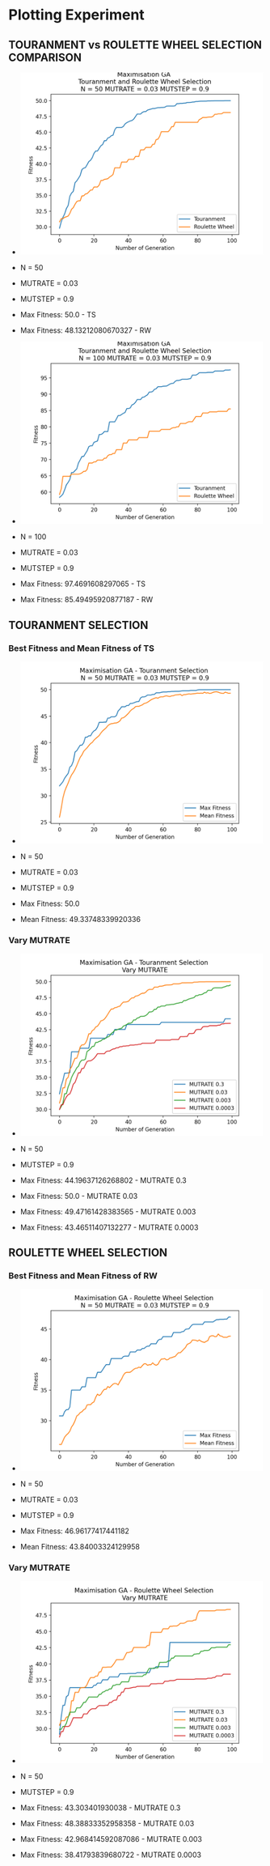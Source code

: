 # Plotting Experiment

## TOURANMENT vs ROULETTE WHEEL SELECTION COMPARISON

- ![alt text](https://github.com/Liam1809/Bio_Computation/blob/main/Experiment/Counting%20one's/TSRWN50.png)

- N = 50
- MUTRATE = 0.03
- MUTSTEP = 0.9
- Max Fitness: 50.0 - TS
- Max Fitness: 48.13212080670327 - RW

- ![alt text](https://github.com/Liam1809/Bio_Computation/blob/main/Experiment/Counting%20one's/TSRWN100.png)

- N = 100
- MUTRATE = 0.03
- MUTSTEP = 0.9
- Max Fitness: 97.4691608297065 - TS
- Max Fitness: 85.49495920877187 - RW

## TOURANMENT SELECTION 

### Best Fitness and Mean Fitness of TS
- ![alt text](https://github.com/Liam1809/Bio_Computation/blob/main/Experiment/Counting%20one's/MaxmeanTS.png)

- N = 50
- MUTRATE = 0.03
- MUTSTEP = 0.9
- Max Fitness: 50.0
- Mean Fitness: 49.33748339920336  

### Vary MUTRATE
- ![alt text](https://github.com/Liam1809/Bio_Computation/blob/main/Experiment/Counting%20one's/varyMUTRATETS.png)

- N = 50
- MUTSTEP = 0.9
- Max Fitness: 44.19637126268802 - MUTRATE 0.3
- Max Fitness: 50.0 - MUTRATE 0.03
- Max Fitness: 49.47161428383565 - MUTRATE 0.003
- Max Fitness: 43.46511407132277 - MUTRATE 0.0003


## ROULETTE WHEEL SELECTION 

### Best Fitness and Mean Fitness of RW
- ![alt text](https://github.com/Liam1809/Bio_Computation/blob/main/Experiment/Counting%20one's/MaxmeanRW.png)

- N = 50
- MUTRATE = 0.03
- MUTSTEP = 0.9
- Max Fitness: 46.96177417441182
- Mean Fitness: 43.84003324129958

### Vary MUTRATE
- ![alt text](https://github.com/Liam1809/Bio_Computation/blob/main/Experiment/Counting%20one's/varyMUTRATERW.png)

- N = 50
- MUTSTEP = 0.9
- Max Fitness: 43.303401930038 - MUTRATE 0.3
- Max Fitness: 48.38833352958358 - MUTRATE 0.03
- Max Fitness: 42.968414592087086 - MUTRATE 0.003
- Max Fitness: 38.41793839680722 - MUTRATE 0.0003
